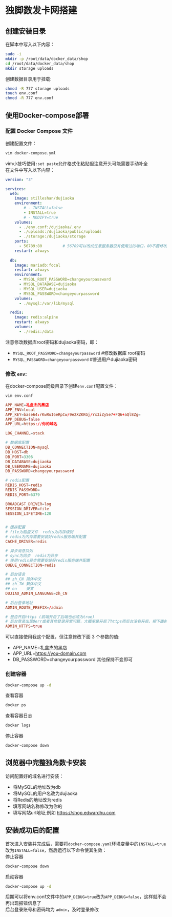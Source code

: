 # 独脚数发卡网搭建

## 创建安装目录
在脚本中写入以下内容：
```bash
sudo -i
mkdir -p /root/data/docker_data/shop
cd /root/data/docker_data/shop
mkdir storage uploads
```
创建数据目录用于挂载:
```bash
chmod -R 777 storage uploads
touch env.conf
chmod -R 777 env.conf
```

## 使用Docker-compose部署
### 配置 Docker Compose 文件
创建配置文件：
```bash
vim docker-compose.yml
```
vim小技巧使用`:set paste`允许格式化粘贴但注意开头可能需要手动补全  
在文件中写入以下内容：
```yml
version: "3"

services:
  web:
    image: stilleshan/dujiaoka
    environment:
        # - INSTALL=false
        - INSTALL=true
        # - MODIFY=true
    volumes:
      - ./env.conf:/dujiaoka/.env
      - ./uploads:/dujiaoka/public/uploads
      - ./storage:/dujiaoka/storage
    ports:
      - 56789:80         # 56789可以改成任意服务器没有使用过的端口，80不要修改
    restart: always
 
  db:
    image: mariadb:focal
    restart: always
    environment:
      - MYSQL_ROOT_PASSWORD=changeyourpassword
      - MYSQL_DATABASE=dujiaoka
      - MYSQL_USER=dujiaoka
      - MYSQL_PASSWORD=changeyourpassword
    volumes:
      - ./mysql:/var/lib/mysql

  redis:
    image: redis:alpine
    restart: always
    volumes:
      - ./redis:/data
```
注意修改数据库root密码和dujiaoka密码，即：  
- `MYSQL_ROOT_PASSWORD=changeyourpassword` #修改数据库 root密码
- `MYSQL_PASSWORD=changeyourpassword` #普通用户dujiaoka密码

### 修改 `env`:
在docker-compose同级目录下创建`env.conf`配置文件：  
```bash
vim env.conf
```
```conf
APP_NAME=礼盒杰的黑店
APP_ENV=local
APP_KEY=base64:rKwRuI6eRpCw/9e2XZKKGj/Yx3iZy5e7+FQ6+aQl8Zg=
APP_DEBUG=false
APP_URL=https://你的域名

LOG_CHANNEL=stack

# 数据库配置
DB_CONNECTION=mysql
DB_HOST=db
DB_PORT=3306
DB_DATABASE=dujiaoka
DB_USERNAME=dujiaoka
DB_PASSWORD=changeyourpassword

# redis配置
REDIS_HOST=redis
REDIS_PASSWORD=
REDIS_PORT=6379

BROADCAST_DRIVER=log
SESSION_DRIVER=file
SESSION_LIFETIME=120


# 缓存配置
# file为磁盘文件  redis为内存级别
# redis为内存需要安装好redis服务端并配置
CACHE_DRIVER=redis

# 异步消息队列
# sync为同步  redis为异步
# 使用redis异步需要安装好redis服务端并配置
QUEUE_CONNECTION=redis

# 后台语言
## zh_CN 简体中文
## zh_TW 繁体中文
## en    英文
DUJIAO_ADMIN_LANGUAGE=zh_CN

# 后台登录地址
ADMIN_ROUTE_PREFIX=/admin

# 是否开启https (前端开启了后端也必须为true)
# 后台登录出现0err或者其他登录异常问题，大概率是开启了https而后台没有开启，把下面的false改为true即可
ADMIN_HTTPS=true
```
可以直接使用我这个配置，但注意修改下面 3 个参数的值:  
- APP_NAME=礼盒杰的黑店
- APP_URL=https://you-domain.com
- DB_PASSWORD=changeyourpassword
其他保持不变即可

### 创建容器
```bash
docker-compose up -d
```
查看容器
```bash
docker ps
```
查看容器日志
```bash
docker logs 
```
停止容器
```bash
docker-compose down
```

## 浏览器中完整独角数卡安装
访问配置好的域名进行安装：
- 将MySQL的地址改为db
- 将MySQL的用户名改为dujiaoka
- 将Redis的地址改为redis
- 填写网站名称修改为你的
- 填写网站url地址,例如 https://shop.edwardhu.com

## 安装成功后的配置
首次进入安装并完成后，需要将`docker-compose.yaml`环境变量中的`INSTALL=true`改为`INSTALL=false`，然后运行以下命令使其生效：  
停止容器
```bash
docker-compose down
```
启动容器
```bash
docker-compose up -d
```
后期可以将env.conf文件中的`APP_DEBUG=true`改为`APP_DEBUG=false`，这样就不会再出现报错信息了  
后台登录账号和密码均为 `admin`，及时登录修改